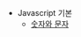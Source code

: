 - Javascript 기본
    - [숫자와 문자](https://github.com/chori84/til/blob/master/JavaScript/inflearn-javascript-basic/02.Javascript기본-숫자와문자.md)